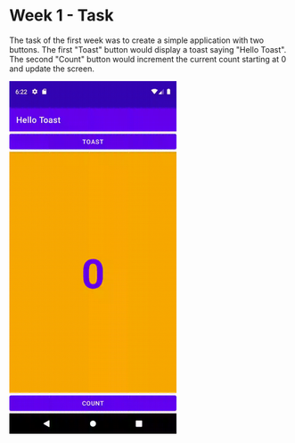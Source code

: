 # Week 1 - Task

The task of the first week was to create a simple application with two buttons. The first "Toast" button would display a toast saying "Hello Toast".
The second "Count" button would increment the current count starting at 0 and update the screen.

<img src="gifs/task.gif" width="300"/>
